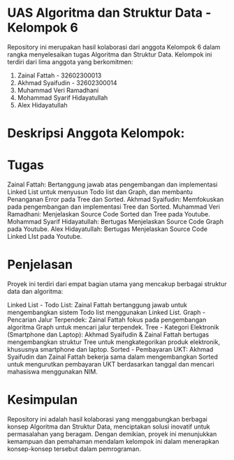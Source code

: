 # UAS Algoritma dan Struktur Data - Kelompok 6

Repository ini merupakan hasil kolaborasi dari anggota Kelompok 6 dalam rangka menyelesaikan tugas Algoritma dan Struktur Data. Kelompok ini terdiri dari lima anggota yang berkomitmen: 
1. Zainal Fattah - 32602300013
2. Akhmad Syaifudin - 32602300014
3. Muhammad Veri Ramadhani
4. Mohammad Syarif Hidayatullah
5. Alex Hidayatullah
  
# Deskripsi Anggota Kelompok:

# Tugas
Zainal Fattah: Bertanggung jawab atas pengembangan dan implementasi Linked List untuk menyusun Todo list dan Graph, dan membantu Penanganan Error pada Tree dan Sorted.
Akhmad Syaifudin: Memfokuskan pada pengembangan dan implementasi Tree dan Sorted.
Muhammad Veri Ramadhani: Menjelaskan Source Code Sorted dan Tree pada Youtube.
Mohammad Syarif Hidayatullah: Bertugas Menjelaskan Source Code Graph pada Youtube.
Alex Hidayatullah: Bertugas Menjelaskan Source Code Linked LIst pada Youtube.

# Penjelasan
Proyek ini terdiri dari empat bagian utama yang mencakup berbagai struktur data dan algoritma:

Linked List - Todo List: Zainal Fattah bertanggung jawab untuk mengembangkan sistem Todo list menggunakan Linked List.
Graph - Pencarian Jalur Terpendek: Zainal Fattah fokus pada pengembangan algoritma Graph untuk mencari jalur terpendek.
Tree - Kategori Elektronik (Smartphone dan Laptop): Akhmad Syaifudin & Zainal Fattah bertugas mengembangkan struktur Tree untuk mengkategorikan produk elektronik, khususnya smartphone dan laptop.
Sorted - Pembayaran UKT: Akhmad Syaifudin dan Zainal Fattah bekerja sama dalam mengembangkan Sorted untuk mengurutkan pembayaran UKT berdasarkan tanggal dan mencari mahasiswa menggunakan NIM.

# Kesimpulan
Repository ini adalah hasil kolaborasi yang menggabungkan berbagai konsep Algoritma dan Struktur Data, menciptakan solusi inovatif untuk permasalahan yang beragam. Dengan demikian, proyek ini menunjukkan kemampuan dan pemahaman mendalam kelompok ini dalam menerapkan konsep-konsep tersebut dalam pemrograman.
